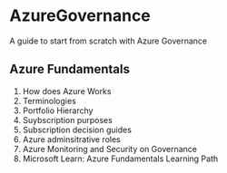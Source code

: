# AzureGovernance
A guide to start from scratch with Azure Governance


## Azure Fundamentals
1. How does Azure Works
2. Terminologies
3. Portfolio Hierarchy
4. Suybscription purposes
5. Subscription decision guides
6. Azure adminsitrative roles
7. Azure Monitoring and Security on Governance
8. Microsoft Learn: Azure Fundamentals Learning Path
